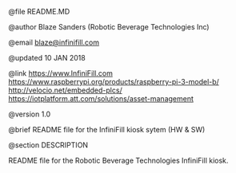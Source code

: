 @file README.MD

@author  Blaze Sanders (Robotic Beverage Technologies Inc)

@email   blaze@infinifill.com

@updated 10 JAN 2018

@link https://www.InfiniFill.com https://www.raspberrypi.org/products/raspberry-pi-3-model-b/ http://velocio.net/embedded-plcs/ https://iotplatform.att.com/solutions/asset-management

@version 1.0

@brief README file for the InfiniFill kiosk sytem (HW & SW)

@section DESCRIPTION

README file for the Robotic Beverage Technologies InfiniFill kiosk. 

